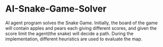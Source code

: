 # AI-Snake-Game-Solver
 AI agent program solves the Snake Game. Initially, the board of the game will contain apples and pears each giving different scores, and given the score limit the agent(the snake) will decide a path. During the implementation,  different heuristics are used to evaluate the map. 
